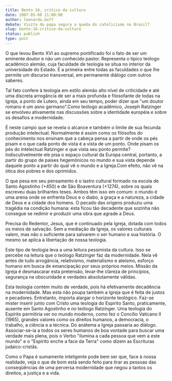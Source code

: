 ```yaml
---
title: Bento 16, crítico da cultura
date: 2007-05-08 21:00:00
author: leonardo.boff
debate: Visita do papa segura a queda do catolicismo no Brasil?
slug: bento-16-critico-da-cultura
status: publish 
type: post
---
```


  
O que levou Bento XVI ao supremo pontificado foi o fato de ser um eminente doutor e não um conhecido pastor. Representa o típico teólogo acadêmico alemão, cuja faculdade de teologia se situa no interior da universidade do Estado. É a primeira entre todas as faculdades o que lhe permite um discurso transversal, em permanente diálogo com outros saberes.  
  
Tal fato confere à teologia em estilo alemão alto nível de criticidade e até uma discreta arrogância de ser a mais profunda e filosofante de todas na Igreja, a ponto de Lutero, ainda em seu tempo, poder dizer que "um doutor romano é um asno germano".Como teólogo acadêmico, Joseph Ratzinger se envolveu ativamente nas discussões sobre a identidade européia e sobre os desafios a modernidade.  
  
É neste campo que se revela o alcance e também o limite de sua fecunda produção intelectual. Normalmente é assim como os filósofos do conhecimento nos ensinam que a cabeça pensa a partir de onde os pés pisam e o que cada ponto de vista é a vista de um ponto. Onde pisam os pés do intelectual Ratzinger e que vista seu ponto permite? Indiscutivelmente ele pisa o espaço cultural da Europa central, portanto, a partir do grupo de paises hegemônicos no mundo e sua vista depende daquele ponto a partir do qual vê o mundo e a Igreja.Com efeito, não vê na ótica dos pobres e dos oprimidos.  
  
O que pesa em seu pensamento é o lastro cultural formado na escola de Santo Agostinho (+450) e de São Boaventura (+1274), sobre os quais escreveu duas brilhantes teses. Ambos têm isso em comum: o mundo é uma arena onde se enfrenta Deus e o diabo, a graça e a natureza, a cidade de Deus e a cidade dos homens. O pecado das origens produziu uma tragédia na condição humana: esta ficou tão decadente que sozinha não consegue se redimir e produzir uma obra que agrade a Deus.   
  
Precisa do Redentor, Jesus, que é continuado pela Igreja, dotada com todos os meios de salvação. Sem a mediação da Igreja, os valores culturais valem, mas não o suficiente para salvarem o ser humano e sua história. O mesmo se aplica à libertação de nossa teologia.   
  
Este tipo de teologia leva a uma leitura pessimista da cultura. Isso se percebe na leitura que o teólogo Ratzinger faz da modernidade. Nela vê antes de tudo arrogância, relativismo, materialismo e ateísmo, esforço humano em busca de emancipação por seus próprios meios. Missão da Igreja é desmascarar esta pretensão, levar-lhe clareza de princípios, segurança na obscuridade e verdades absolutamente válidas.  
  
Esta teologia contém muito de verdade, pois há efetivamente decadência na modernidade. Mas esta não poupa também a Igreja que é feita de justos e pecadores. Entretanto, importa alargar o horizonte teológico. Faz-se mister inserir junto com Cristo uma teologia do Espírito Santo, praticamente, ausente em Santo Agostinho e no teólogo Ratzinger. Uma teologia do Espírito permitiria ver no mundo moderno, como fez o Concílio Vaticano II (1965), grandes valores como os direitos humanos, a democracia, o trabalho, a ciência e a técnica. Do anátema a Igreja passaria ao diálogo. Associar-se-ia a todos os seres humanos de boa vontade para buscar uma verdade mais plena, pois o Verbo "ilumina a cada pessoa que vem a este mundo" e o "Espírito enche a face da Terra" como dizem as Escrituras judaico-cristãs.  
  
Como o Papa é sumamente inteligente pode bem ser que, face à nossa realidade, veja o que de bom está sendo feito para tirar as pessoas das conseqüências de uma perversa modernidade que negou a tantos os direitos, a justiça e a vida.  

